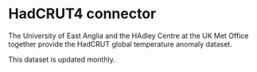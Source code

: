 # HadCRUT4 connector

The University of East Anglia and the HAdley Centre at the UK Met Office together provide the HadCRUT global temperature anomaly dataset. 

This dataset is updated monthly.

